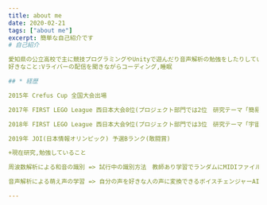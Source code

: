 ```yaml
---
title: about me
date: 2020-02-21
tags: ["about me"]
excerpt: 簡単な自己紹介です
# 自己紹介

愛知県の公立高校で主に競技プログラミングやUnityで遊んだり音声解析の勉強をしたりしています。
好きなこと:Vライバーの配信を聞きながらコーディング,睡眠

## * 経歴

2015年 Crefus Cup 全国大会出場

2017年 FIRST LEGO League 西日本大会8位(プロジェクト部門では2位　研究テーマ「簡易浄水装置の開発による浄水場の縮小」)

2018年 FIRST LEGO League 西日本大会9位(プロジェクト部門では3位　研究テーマ「宇宙空間での永続的な居住に伴う騒音問題と対策」)

2019年 JOI(日本情報オリンピック) 予選Bランク(敢闘賞)

+現在研究,勉強していること

周波数解析による和音の識別 => 試行中の識別方法　教師あり学習でランダムにMIDIファイルを生成し鳴らして周波数を測定 問題：時間がかかりすぎる

音声解析による萌え声の学習 => 自分の声を好きな人の声に変換できるボイスチェンジャーAIの開発

---
```

